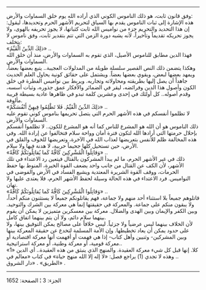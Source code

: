 ------------------------------------------------------------------------

وفق قانون ثابت، هو ذلك الناموس الكوني الذي أراده الله يوم خلق السماوات
والأرض:  
هذه الإشارة إلى ثبات الناموس يقدم بها السياق لتحريم الأشهر الحرم
وتحديدها، ليقول: إن هذا التحديد والتحريم جزء من نواميس الله ثابت
كثباتها، لا يجوز تحريفه بالهوى، ولا يجوز تحريكه تقديماً وتأخيراً، لأنه
يشبه دورة الزمن التي تتم بتقدير ثابت، وفق ناموس لا يتخلف:  
«ذلِكَ الدِّينُ الْقَيِّمُ» ..  
فهذا الدين مطابق للناموس الأصيل، الذي تقوم به السماوات والأرض، منذ أن
خلق الله السماوات والأرض.  
وهكذا يتضمن ذلك النص القصير سلسلة طويلة من المدلولات العجيبة.. يتبع
بعضها بعضاً، ويمهد بعضها لبعض، ويقوي بعضها بعضاً. ويشتمل على حقائق كونية
يحاول العلم الحديث جاهداً أن يصل إليها بطريقته ومحاولاته وتجاربه. ويربط
بين نواميس الفطرة في خلق الكون وأصول هذا الدين وفرائضه، ليقر في الضمائر
والأفكار عمق جذوره، وثبات أسسه، وقدم أصوله.. كل أولئك في إحدى وعشرين
كلمة تبدو في ظاهرها عادية بسيطة قريبة مألوفة.  
«ذلِكَ الدِّينُ الْقَيِّمُ. فَلا تَظْلِمُوا فِيهِنَّ أَنْفُسَكُمْ» ..  
لا تظلموا أنفسكم في هذه الأشهر الحرم التي يتصل تحريمها بناموس كوني تقوم
عليه السماوات والأرض.  
ذلك الناموس هو أن الله هو المشرع للناس كما أنه هو المشرع للكون.. لا
تظلموا أنفسكم بإحلال حرمتها التي أرادها الله لتكون فترة أمان وواحة سلام
فتخالفوا عن إرادة الله. وفي هذه المخالفة ظلم للأنفس بتعريضها لعذاب الله
في الآخرة، وتعريضها للخوف والقلق في الأرض، حين تستحيل كلها جحيماً حربية،
لا هدنة فيها ولا سلام.  
«وَقاتِلُوا الْمُشْرِكِينَ كَافَّةً كَما يُقاتِلُونَكُمْ كَافَّةً» ..  
ذلك في غير الأشهر الحرم، ما لم يبدأ المشركون بالقتال فيتعين رد الاعتداء
في تلك الأشهر، لأن الكف عن القتال من جانب واحد يضعف القوة الخيرة، المنوط
بها حفظ الحرمات، ووقف القوة الشريرة المعتدية ويشيع الفساد في الأرض
والفوضى في النواميس. فرد الاعتداء في هذه الحالة وسيلة لحفظ الأشهر الحرم،
فلا يعتدى عليها ولا تهان.  
«وَقاتِلُوا الْمُشْرِكِينَ كَافَّةً كَما يُقاتِلُونَكُمْ كَافَّةً» ..  
قاتلوهم جميعاً بلا استثناء أحد منهم ولا جماعة، فهم يقاتلونكم جميعاً لا
يستثنون منكم أحداً، ولا يبقون منكم على جماعة. والمعركة في حقيقتها إنما هي
معركة بين الشرك والتوحيد. وبين الكفر والإيمان وبين الهدى والضلال. معركة
بين معسكرين متميزين لا يمكن أن يقوم بينهما سلام دائم، ولا أن يتم بينهما
اتفاق كامل.  
لأن الخلاف بينهما ليس عرضياً ولا جزئياً. ليس خلافاً على مصالح يمكن التوفيق
بينها، ولا على حدود يمكن أن يعاد تخطيطها. وإن الأمة المسلمة لتخدع عن
حقيقة المعركة بينها وبين المشركين- وثنيين وأهل كتاب- إذا هي فهمت أو
أفهمت أنها معركة اقتصادية أو معركة قومية، أو معركة وطنية، أو معركة
استراتيجية..  
كلا. إنها قبل كل شيء معركة العقيدة. والمنهج الذي ينبثق من هذه العقيدة..
أي الدين «1» .. وهذه لا تجدي (1) يراجع فصل: «لا إله إلا الله منهج حياة»
في كتاب «معالم في الطريق» . «دار الشروق» .

------------------------------------------------------------------------

الجزء: 3 ¦ الصفحة: 1652
